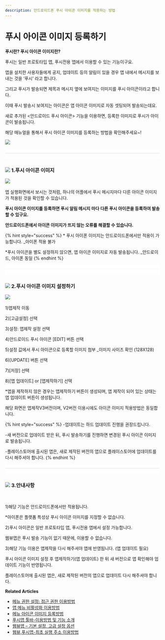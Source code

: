 ```yaml
---
description: 안드로이드폰 푸시 아이콘 이미지를 적용하는 방법
---
```


# 푸시 아이콘 이미지 등록하기

**푸시란? 푸시 아이콘 이미지란?**

푸시는 일반 프로토타입 앱, 푸시전용 앱에서 이용할 수 있는 기능이구요.

앱을 설치한 사용자들에게 공지, 업데이트 등의 알림이 있을 경우 앱 내에서 메시지를 보내는 것을 ‘푸시’ 라고 합니다.

그리고 푸시가 발송되면 제목과 메시지 옆에 보여지는 이미지를 푸시 아이콘이라고 합니다.

이때 푸시 발송시 보여지는 아이콘은 앱 아이콘 이미지로 자동 셋팅되어 발송되는데요.

새로 추가된 <안드로이드 푸시 아이콘> 기능을 이용하면, 등록한 이미지로 푸시가 아이콘이 발송됩니다.

해당 매뉴얼을 통해서 푸시 아이콘 이미지를 등록하는 방법을 확인해주세요\~!

![](https://wp.swing2app.co.kr/wp-content/uploads/2022/06/%ED%91%B8%EC%8B%9C%EB%9E%80\_886.png)

![](<../../../.gitbook/assets/구분선 (1) (1).PNG>)

### ![](https://wp.swing2app.co.kr/wp-content/uploads/2018/09/%EB%8B%A8%EB%9D%BD1-1.png) **1.푸시 아이콘 이미지**

![](https://wp.swing2app.co.kr/wp-content/uploads/2022/06/%EC%97%85%EB%8D%B0%EC%9D%B4%ED%8A%B8%EC%9A%A9-%ED%91%B8%EC%8B%9C.png)

앱 실행화면에서 보시는 것처럼, 하나의 어플에서 푸시 메시지마다 다른 아이콘 이미지가 적용된 것을 확인할 수 있습니다.

**푸시 아이콘 이미지를 등록하면 푸시 알림 메시지 마다 다른 푸시 아이콘을 등록하여 발송할 수 있구요.**

**안드로이드폰에서 아이콘 이미지가 뜨지 않는 오류를 해결할 수 있습니다.**

{% hint style="success" %}
\* 푸시 아이폰 이미지는 안드로이드폰에서만 적용이 가능합니다. \_아이폰 적용 불가

\*푸시 아이콘을 별도 설정하지 않으면, 앱 아이콘 이미지로 자동 발송됩니다. \_안드로이드, 아이폰 동일
{% endhint %}

![](<../../../.gitbook/assets/구분선 (1) (1).PNG>)

### ![](https://wp.swing2app.co.kr/wp-content/uploads/2018/09/%EB%8B%A8%EB%9D%BD1-1.png) **2.푸시 아이콘 이미지 설정하기**

![](https://wp.swing2app.co.kr/wp-content/uploads/2022/06/%EC%95%88%EB%93%9C%EB%A1%9C%EC%9D%B4%EB%93%9C%ED%91%B8%EC%8B%9C%EC%95%84%EC%9D%B4%EC%BD%98\_886.png)

1\)앱제작 이동

2\)\[고급설정] 선택

3\)설정: 앱제작 설정 선택

4\)안드로이드 푸시 아이콘 \[EDIT] 버튼 선택

5\)설정 값에서 푸시 아이콘으로 등록할 이미지 첨부 \_이미지 사이즈 확인 (128X128)

6\)\[UPDATE] 버튼 선택

7\)\[저장] 선택

8\)\[앱 업데이트] or \[앱제작하기] 선택

\*앱을 제작하지 않은 경우는 앱제작하기 버튼이 생성되며, 앱 제작이 되어 있는 상태는 앱 업데이트 버튼이 생성됩니다.

해당 화면은 앱제작V3버전이며, V2버전 이용시에도 아이콘 이미지 적용방법은 동일합니다.

{% hint style="success" %}
\-업데이트는 하드 업데이트 진행을 권장드립니다.

\-새 버전으로 업데이트 받은 뒤, 푸시 발송하기를 진행하면 변경된 푸시 아이콘 이미지로 발송됩니다.

\-플레이스토어에 출시된 앱은, 새로 제작된 버전의 앱으로 플레이스토어에 업데이트를 다시 해주셔야 합니다.
{% endhint %}

![](<../../../.gitbook/assets/구분선 (1) (1).PNG>)

### ![](https://wp.swing2app.co.kr/wp-content/uploads/2018/09/%EB%8B%A8%EB%9D%BD1-1.png) **3.안내사항**

​

1\)해당 기능은 안드로이드폰에서만 적용됩니다.

\*아이폰은 플랫폼 특성상 푸시 아이콘 이미지를 지정할 수 없습니다.

2\)푸시 아이콘은 일반 프로토타입 앱, 푸시전용 앱에서 설정 가능합니다.

웹뷰앱은 푸시 발송 기능이 없기 때문에, 이용할 수 없습니다.

3\)해당 기능 이용은 앱제작을 다시 해주셔야 앱에 반영됩니다. (앱 업데이트 필요)

푸시 아이콘 이미지 설정 후 앱제작하기(앱 업데이트) 한 뒤 새 버전으로 앱 확인해야 업데이트 기능이 반영됩니다.

플레이스토어에 출시된 앱은, 새로 제작된 버전의 앱으로 업데이트 다시 해주셔야 합니다.





**Related Articles**

* [메뉴 권한 설정: 접근 권한 이용방법](https://wp.swing2app.co.kr/documentation/v3manual/permission-setting/)
* [앱 메뉴 비활성화 이용방법](https://wp.swing2app.co.kr/documentation/v3manual/menu-hiding/)
* [메뉴 아이콘 이미지 등록방법](https://wp.swing2app.co.kr/documentation/v3manual/icon/)
* [푸시앱 툴바-이용방법 및 기능 소개](https://wp.swing2app.co.kr/documentation/v3manual/pushapp-toolbar/)
* [웹뷰앱 – 기본 설정, 고급 설정 옵션](https://wp.swing2app.co.kr/documentation/v3manual/webviewapp-options/)
* [웹뷰,푸시앱-최초 실행 주소 이용방법](https://wp.swing2app.co.kr/documentation/v3manual/firstrun-url/)
